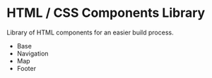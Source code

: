 # HTML / CSS Components Library
Library of HTML components for an easier build process.
- Base
- Navigation
- Map
- Footer
